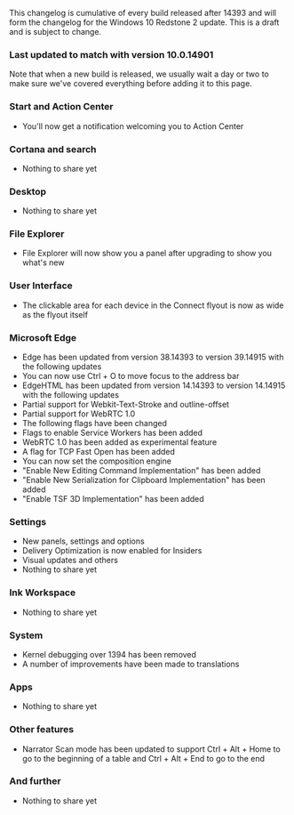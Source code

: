This changelog is cumulative of every build released after 14393 and will form the changelog for the Windows 10 Redstone 2 update. This is a draft and is subject to change.

### Last updated to match with version 10.0.14901
Note that when a new build is released, we usually wait a day or two to make sure we've covered everything before adding it to this page.

### Start and Action Center
- You'll now get a notification welcoming you to Action Center

### Cortana and search
- Nothing to share yet

### Desktop
- Nothing to share yet

### File Explorer
- File Explorer will now show you a panel after upgrading to show you what's new

### User Interface
- The clickable area for each device in the Connect flyout is now as wide as the flyout itself

### Microsoft Edge
- Edge has been updated from version 38.14393 to version 39.14915 with the following updates
 - You can now use Ctrl + O to move focus to the address bar
- EdgeHTML has been updated from version 14.14393 to version 14.14915 with the following updates
 - Partial support for Webkit-Text-Stroke and outline-offset
 - Partial support for WebRTC 1.0
- The following flags have been changed
 - Flags to enable Service Workers has been added
 - WebRTC 1.0 has been added as experimental feature
 - A flag for TCP Fast Open has been added
 - You can now set the composition engine
 - "Enable New Editing Command Implementation" has been added
 - "Enable New Serialization for Clipboard Implementation" has been added
 - "Enable TSF 3D Implementation" has been added

### Settings
- New panels, settings and options
 - Delivery Optimization is now enabled for Insiders
- Visual updates and others
 - Nothing to share yet

### Ink Workspace
- Nothing to share yet

### System
- Kernel debugging over 1394 has been removed
- A number of improvements have been made to translations

### Apps
- Nothing to share yet

### Other features
- Narrator Scan mode has been updated to support Ctrl + Alt + Home to go to the beginning of a table and Ctrl + Alt + End to go to the end

### And further
- Nothing to share yet